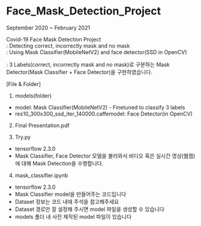 # Face_Mask_Detection_Project

September 2020 ~ February 2021  

Covid-19 Face Mask Detection Project  
: Detecting correct, incorrectly mask and no mask  
: Using Mask Classifier(MobileNetV2) and face detector(SSD in OpenCV)  

: 3 Labels(correct, incorrectly mask and no mask)로 구분하는 Mask Detector(Mask Classifier + Face Detector)을 구현하였습니다.  

[File & Folder]  
1) models(folder)
* model: Mask Classifier(MobileNetV2) - Finetuned to classify 3 labels
* res10_300x300_ssd_iter_140000.caffemodel: Face Detector(in OpenCV)

2) Final Presentation.pdf

3) Try.py
* tensorflow 2.3.0  
* Mask Classifier, Face Detector 모델을 불러와서 비디오 혹은 실시간 영상(웹캠)에 대해 Mask Detection을 수행합니다.

4) mask_classifier.ipynb

* tensorflow 2.3.0
* Mask Classifier model을 만들어주는 코드입니다
* Dataset 정보는 코드 내에 주석을 참고해주세요
* Dataset 경로만 잘 설정해 주시면 model 파일을 생성할 수 있습니다
* models 폴더 내 사전 제작된 model 파일이 있습니다

